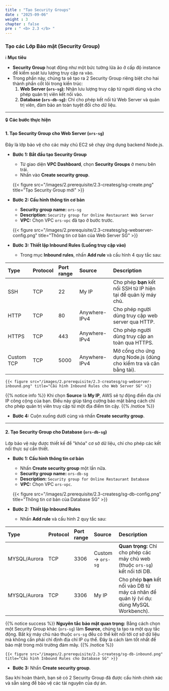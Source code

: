 ```yaml
---
title : "Tạo Security Groups"
date : "2025-09-06" 
weight : 3 
chapter : false
pre : " <b> 2.3 </b> "
---
```


### Tạo các Lớp Bảo mật (Security Group)

ℹ️ **Mục tiêu**

*   **Security Group** hoạt động như một bức tường lửa ảo ở cấp độ instance để kiểm soát lưu lượng truy cập ra vào.
*   Trong phần này, chúng ta sẽ tạo ra 2 Security Group riêng biệt cho hai thành phần cốt lõi trong kiến trúc:
    1.  **Web Server (`ors-sg`):** Nhận lưu lượng truy cập từ người dùng và cho phép quản trị viên kết nối vào.
    2.  **Database (`ors-db-sg`):** Chỉ cho phép kết nối từ Web Server và quản trị viên, đảm bảo an toàn tuyệt đối cho dữ liệu.

---

🔒 **Các bước thực hiện**

#### **1. Tạo Security Group cho Web Server (`ors-sg`)**

Đây là lớp bảo vệ cho các máy chủ EC2 sẽ chạy ứng dụng backend Node.js.

*   **Bước 1: Bắt đầu tạo Security Group**
    *   Từ giao diện **VPC Dashboard**, chọn **Security Groups** ở menu bên trái.
    *   Nhấn vào **Create security group**.

    {{< figure src="/images/2.prerequisite/2.3-createsg/sg-create.png" title="Tạo Security Group mới" >}}

*   **Bước 2: Cấu hình thông tin cơ bản**
    *   **Security group name:** `ors-sg`
    *   **Description:** `Security group for Online Restaurant Web Server`
    *   **VPC:** Chọn VPC `ors-vpc` đã tạo ở bước trước.

    {{< figure src="/images/2.prerequisite/2.3-createsg/sg-webserver-config.png"  title="Thông tin cơ bản của Web Server SG" >}}

*   **Bước 3: Thiết lập Inbound Rules (Luồng truy cập vào)**
    *   Trong mục **Inbound rules**, nhấn **Add rule** và cấu hình 4 quy tắc sau:

| Type | Protocol | Port range | Source | Description |
| :--- | :--- | :--- | :--- | :--- |
| SSH | TCP | 22 | My IP | Cho phép **bạn** kết nối SSH từ IP hiện tại để quản lý máy chủ. |
| HTTP | TCP | 80 | Anywhere-IPv4 | Cho phép người dùng truy cập web server qua HTTP. |
| HTTPS | TCP | 443 | Anywhere-IPv4 | Cho phép người dùng truy cập an toàn qua HTTPS. |
| Custom TCP | TCP | 5000 | Anywhere-IPv4 | Mở cổng cho ứng dụng Node.js (dùng cho kiểm tra và cân bằng tải). |

    {{< figure src="/images/2.prerequisite/2.3-createsg/sg-webserver-inbound.png" title="Cấu hình Inbound Rules cho Web Server SG" >}}

{{% notice info %}}
Khi chọn **Source** là **My IP**, AWS sẽ tự động điền địa chỉ IP công cộng của bạn. Điều này giúp tăng cường bảo mật bằng cách chỉ cho phép quản trị viên truy cập từ một địa điểm tin cậy.
{{% /notice %}}

*   **Bước 4:** Cuộn xuống dưới cùng và nhấn **Create security group**.

---

#### **2. Tạo Security Group cho Database (`ors-db-sg`)**

Lớp bảo vệ này được thiết kế để "khóa" cơ sở dữ liệu, chỉ cho phép các kết nối thực sự cần thiết.

*   **Bước 1: Cấu hình thông tin cơ bản**
    *   Nhấn **Create security group** một lần nữa.
    *   **Security group name:** `ors-db-sg`
    *   **Description:** `Security group for Online Restaurant Database`
    *   **VPC:** Chọn VPC `ors-vpc`.

    {{< figure src="/images/2.prerequisite/2.3-createsg/sg-db-config.png" title="Thông tin cơ bản của Database SG" >}}

*   **Bước 2: Thiết lập Inbound Rules**
    *   Nhấn **Add rule** và cấu hình 2 quy tắc sau:

| Type | Protocol | Port range | Source | Description |
| :--- | :--- | :--- | :--- | :--- |
| MYSQL/Aurora | TCP | 3306 | Custom -> `ors-sg` | **Quan trọng:** Chỉ cho phép các máy chủ web (thuộc `ors-sg`) kết nối tới DB. |
| MYSQL/Aurora | TCP | 3306 | My IP | Cho phép **bạn** kết nối vào DB từ máy cá nhân để quản lý (ví dụ: dùng MySQL Workbench). |

{{% notice success %}}
**Nguyên tắc bảo mật quan trọng:** Bằng cách chọn một Security Group khác (`ors-sg`) làm **Source**, chúng ta tạo ra một quy tắc động. Bất kỳ máy chủ nào thuộc `ors-sg` đều có thể kết nối tới cơ sở dữ liệu mà không cần phải chỉ định địa chỉ IP cụ thể. Đây là cách làm tốt nhất để bảo mật trong môi trường đám mây.
{{% /notice %}}

    {{< figure src="/images/2.prerequisite/2.3-createsg/sg-db-inbound.png" title="Cấu hình Inbound Rules cho Database SG" >}}

*   **Bước 3:** Nhấn **Create security group**.

Sau khi hoàn thành, bạn sẽ có 2 Security Group đã được cấu hình chính xác và sẵn sàng để bảo vệ các tài nguyên của dự án.